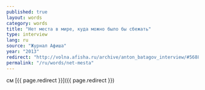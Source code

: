```yaml
---
published: true
layout: words
category: words
title: "Нет места в мире, куда можно было бы сбежать"
type: interview
lang: ru
source: "Журнал Афиша"
year: "2013"
redirect: "http://volna.afisha.ru/archive/anton_batagov_interview/#568870"
permalink: "/ru/words/net-mesta"
---
```


см [{{ page.redirect }}]({{ page.redirect }})